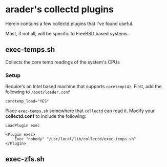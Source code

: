 # arader's collectd plugins #
Herein contains a few collectd plugins that I've found useful.

Most, if not all, will be specific to FreeBSD based systems.

## exec-temps.sh ##
Collects the core temp readings of the system's CPUs

### Setup ###
Require's an Intel based machine that supports `coretemp(4)`. First,
add the following to `/boot/loader.conf`
```
coretemp_load="YES"
```
Place `exec-temps.sh` somewhere that `collectd` can read it. Modify
your **collectd.conf** to include the following:
```
LoadPlugin exec

<Plugin exec>
    Exec "nobody" "/usr/local/lib/collectd/exec-temps.sh"
</Plugin>
```

## exec-zfs.sh ##
